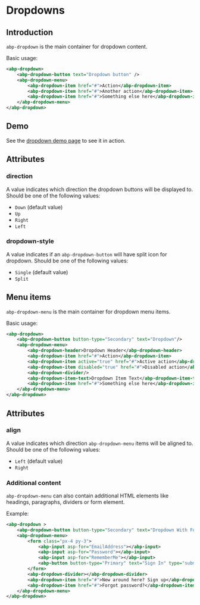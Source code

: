 # Dropdowns

## Introduction

`abp-dropdown` is the main container for dropdown content. 

Basic usage:

````xml
<abp-dropdown>
    <abp-dropdown-button text="Dropdown button" />
    <abp-dropdown-menu>
        <abp-dropdown-item href="#">Action</abp-dropdown-item>
        <abp-dropdown-item href="#">Another action</abp-dropdown-item>
        <abp-dropdown-item href="#">Something else here</abp-dropdown-item>
    </abp-dropdown-menu>
</abp-dropdown>
````



## Demo

See the [dropdown demo page](https://bootstrap-taghelpers.abp.io/Components/Dropdowns) to see it in action.

## Attributes

### direction

A value indicates which direction the dropdown buttons will be displayed to. Should be one of the following values:

* `Down` (default value)
* `Up`
* `Right`
* `Left`

### dropdown-style

A value indicates if an `abp-dropdown-button` will have split icon for dropdown. Should be one of the following values:

* `Single` (default value)
* `Split`



## Menu items

`abp-dropdown-menu` is the main container for dropdown menu items. 

Basic usage:

````xml
<abp-dropdown>
    <abp-dropdown-button button-type="Secondary" text="Dropdown"/>
    <abp-dropdown-menu>
        <abp-dropdown-header>Dropdown Header</abp-dropdown-header>
        <abp-dropdown-item href="#">Action</abp-dropdown-item>
        <abp-dropdown-item active="true" href="#">Active action</abp-dropdown-item>
        <abp-dropdown-item disabled="true" href="#">Disabled action</abp-dropdown-item>
        <abp-dropdown-divider/>
        <abp-dropdown-item-text>Dropdown Item Text</abp-dropdown-item-text>
        <abp-dropdown-item href="#">Something else here</abp-dropdown-item>
    </abp-dropdown-menu>
</abp-dropdown>
````

## Attributes

### align

A value indicates which direction `abp-dropdown-menu` items will be aligned to. Should be one of the following values:

* `Left` (default value)
* `Right`

### Additional content

`abp-dropdown-menu` can also contain additional HTML elements like headings, paragraphs, dividers or form element.

Example:

````xml
<abp-dropdown >
    <abp-dropdown-button button-type="Secondary" text="Dropdown With Form"/>
    <abp-dropdown-menu>
        <form class="px-4 py-3">
            <abp-input asp-for="EmailAddress"></abp-input>
            <abp-input asp-for="Password"></abp-input>
            <abp-input asp-for="RememberMe"></abp-input>
            <abp-button button-type="Primary" text="Sign In" type="submit" />
        </form>
        <abp-dropdown-divider></abp-dropdown-divider>
        <abp-dropdown-item href="#">New around here? Sign up</abp-dropdown-item>
        <abp-dropdown-item href="#">Forgot password?</abp-dropdown-item>
    </abp-dropdown-menu>
</abp-dropdown>
````
